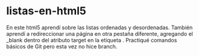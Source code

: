 # listas-en-html5
En este html5 aprendí sobre las listas ordenadas y desordenadas. También aprendí a redireccionar una página en otra pestaña diferente, agregando el _blank dentro del atributo target en la etiqueta <a>.
  Practiqué comandos básicos de Git pero esta vez no hice branch.
